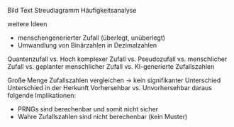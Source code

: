 Bild
Text
Streudiagramm
Häufigkeitsanalyse

weitere Ideen
- menschengenerierter Zufall (überlegt, unüberlegt)
- Umwandlung von Binärzahlen in Dezimalzahlen

Quantenzufall vs.
Hoch komplexer Zufall vs. 
Pseudozufall vs.
menschlicher Zufall vs.
geplanter menschlicher Zufall vs. 
KI-generierte Zufallszahlen

Große Menge Zufallszahlen vergleichen -> kein signifikanter Unterschied
Unterschied in der Herkunft
Vorhersehbar vs. Unvorhersehbar
daraus folgende Implikationen:
- PRNGs sind berechenbar und somit nicht sicher
- Wahre Zufallszahlen sind nicht berechenbar (kein Muster)

